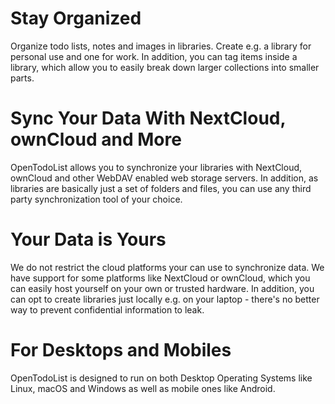 # Stay Organized

Organize todo lists, notes and images in libraries. Create e.g. a library for personal use and one for work. In addition, you can tag items inside a library, which allow you to easily break down larger collections into smaller parts.


# Sync Your Data With NextCloud, ownCloud and More

OpenTodoList allows you to synchronize your libraries with NextCloud, ownCloud and other WebDAV enabled web storage servers. In addition, as libraries are basically just a set of folders and files, you can use any third party synchronization tool of your choice.


# Your Data is Yours

We do not restrict the cloud platforms your can use to synchronize data. We have support for some platforms like NextCloud or ownCloud, which you can easily host yourself on your own or trusted hardware. In addition, you can opt to create libraries just locally e.g. on your laptop - there's no better way to prevent confidential information to leak.


# For Desktops and Mobiles

OpenTodoList is designed to run on both Desktop Operating Systems like Linux, macOS and Windows as well as mobile ones like Android.